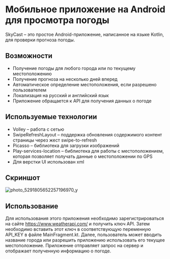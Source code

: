 # Мобильное приложение на Android для просмотра погоды
SkyCast – это простое Android-приложение, написанное на языке Kotlin, для проверки прогноза погоды.
## Возможности
*	Получение погоды для любого города или по текущему местоположению
*	Получение прогноза на несколько дней вперед
*	Автоматическое определение местоположения, если разрешено пользователем
*	Локализация на русский и английский язык
*	Приложение обращается к API для получения данных о погоде
## Используемые технологии
*	Volley – работа с сетью
*	SwipeRefreshLayout – поддержка обновления содержимого контент страницы через жест swipe-to-refresh
*	Picasso – библиотека для загрузки изображений
*	Play-services-location – библиотека для работы с местоположением, которая позволяет получать данные о местоположении по GPS
*	Для верстки UI использован xml
## Скриншот
![photo_5291805652257196970_y](https://github.com/anmischenko/SkyCast/assets/121116339/c23ac860-133f-4b76-948c-78998a1ea5d3)
## Использование
Для использования этого приложения необходимо зарегистрироваться на сайте https://www.weatherapi.com/ и получить ключ API. Затем необходимо вставить этот ключ в соответствующую переменную API_KEY в файле MainFragment.kt.
Далее, пользователь может вводить название города или разрешить приложению использовать его текущее местоположение. Приложение отправляет запрос на сервер и отображает полученную информацию о погоде.
